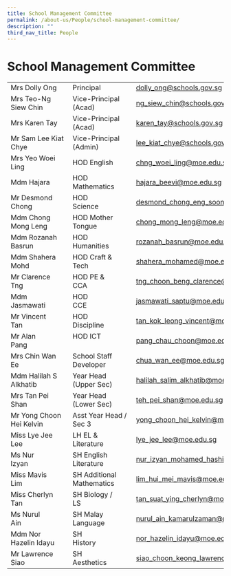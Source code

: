 ```yaml
---
title: School Management Committee
permalink: /about-us/People/school-management-committee/
description: ""
third_nav_title: People
---
```

# School Management Committee


|                          |                           |                                      |
|--------------------------|---------------------------|--------------------------------------|
| Mrs Dolly Ong            | Principal                 | dolly_ong@schools.gov.sg             |
| Mrs Teo-Ng Siew Chin     | Vice-Principal (Acad)     | ng_siew_chin@schools.gov.sg          |
| Mrs Karen Tay     | Vice-Principal (Acad)     | karen_tay@schools.gov.sg          |
| Mr Sam Lee Kiat Chye     | Vice-Principal (Admin)    | lee_kiat_chye@schools.gov.sg         |
| Mrs Yeo Woei Ling        | HOD English               | chng_woei_ling@moe.edu.sg            |
| Mdm Hajara               | HOD Mathematics           | hajara_beevi@moe.edu.sg              |
| Mr Desmond Chong               | HOD Science           | desmond_chong_eng_soon@moe.edu.sg              |
| Mdm Chong Mong Leng      | HOD Mother Tongue         | chong_mong_leng@moe.edu.sg           |
| Mdm Rozanah Basrun       | HOD Humanities            | rozanah_basrun@moe.edu.sg            |
| Mdm Shahera Mohd         | HOD Craft & Tech          | shahera_mohamed@moe.edu.sg           |
| Mr Clarence Tng          | HOD PE & CCA              | tng_choon_beng_clarence@moe.edu.sg   |
| Mdm Jasmawati            | HOD CCE                   | jasmawati_saptu@moe.edu.sg           |
| Mr Vincent Tan           | HOD Discipline            | tan_kok_leong_vincent@moe.edu.sg     |
| Mr Alan Pang             | HOD ICT                    | pang_chau_choon@moe.edu.sg           |
| Mrs Chin Wan Ee          | School Staff Developer    | chua_wan_ee@moe.edu.sg               |
| Mdm Halilah S Alkhatib   | Year Head (Upper Sec)     | halilah_salim_alkhatib@moe.edu.sg    |
| Mrs Tan Pei Shan         | Year Head (Lower Sec)     | teh_pei_shan@moe.edu.sg              |
| Mr Yong Choon Hei Kelvin | Asst Year Head / Sec 3    | yong_choon_hei_kelvin@moe.edu.sg     |
| Miss Lye Jee Lee         | LH EL & Literature        | lye_jee_lee@moe.edu.sg               |
| Ms Nur Izyan             | SH English Literature     | nur_izyan_mohamed_hashim@moe.edu.sg  |
| Miss Mavis Lim           | SH Additional Mathematics | lim_hui_mei_mavis@moe.edu.sg         |
| Miss Cherlyn Tan         | SH Biology / LS           | tan_suat_ying_cherlyn@moe.edu.sg     |
| Ms Nurul Ain             | SH Malay Language         | nurul_ain_kamarulzaman@moe.edu.sg    |
| Mdm Nor Hazelin Idayu    | SH History                | nor_hazelin_idayu@moe.edu.sg         |
| Mr Lawrence Siao         | SH Aesthetics             | siao_choon_keong_lawrence@moe.edu.sg |


